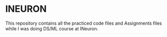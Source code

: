 # INEURON
This repository contains all the practiced code files and Assignments files while I was doing DS/ML course at INeuron. 
